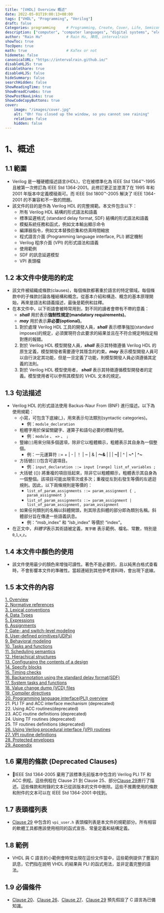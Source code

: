 ```yaml
---
title: "[VHDL] Overview 概述"
date: 2022-05-01T19:00:13+08:00
tags: ["VHDL", "Programming", "Verilog"]
draft: false
Categories: programming     # Programming, Create, Cover, Life, Semiconductor, Leetcode, Logic Design, Daily, OS, CS50, CA
description: ["computer", "computer languages", "digital systems", "electronic systems", "hardware", "hardward description languages", "hardware design", "HDL", "PLI", "programming language interface", "Verilog", "Verilog HDL", "Verilog PL"]
author: "Rain Hu"           # Rain Hu, 陣雨, intervalrain
showToc: true
TocOpen: true
math: true                  # KaTex or not
hidemeta: false
canonicalURL: "https://intervalrain.github.io/"
disableHLJS: true
disableShare: true
disableHLJS: false
hideSummary: false
searchHidden: false
ShowReadingTime: true
ShowBreadCrumbs: true
ShowPostNavLinks: true
ShowCodeCopyButtons: true
cover:
    image: "/images/cover.jpg"
    alt: "Oh! You closed up the window, so you cannot see raining"
    relative: false
    hidden: false
---
```


# 1、概述
## 1.1 範圍
+ Verilog 是一種硬體描述語言(HDL)，它在被標準化為 IEEE Std 1364™-1995 且被第一次修訂為 IEEE Std 1364-2001。此修訂更正並澄清了在
1995 年和 2001 年版本中定義模稜兩可。而 IEEE Std 1800™-2005 解決了 IEEE 1364-2001 的不兼容和不一致的問題。  
+ 該文件的目的是作為 Verilog HDL 的完整規範。本文件包含以下：
    - 所有 Verilog HDL 結構的形式語法和語義
    - 標準延遲格式 (standard delay format, SDF) 結構的形式語法和語義
    - 模擬系統任務和函式，例如文本輸出顯示命令
    - 編譯器指令，例如文本替換巨集和仿真時間縮放
    - 程式語言介面 (Programming language interface, PLI) 綁定機制
    - Verilog 程序介面 (VPI) 的形式語法和語義
    - 使用範例
    - SDF 的訊息延遲模型
    - VPI 表頭檔
## 1.2 本文件中使用的約定
+ 該文件被組織成條款(clauses)，每個條款都著重於語言的特定領域。每個條款中的子條款討論各種結構和概念。從基本介紹和構造、概念的基本原理開始，再來是語法和語義描述，最後是範例和註釋。
+ 在本文件中，以下術語會被時常用到，對不同的讀者會帶有不帶的意義：
    + ***shall*** 用於表示**強制性規定(mandatory requirements)**。
    + ***may*** 用於表示**非必要(optional)**。
    1. 對於處理 Verilog HDL 工具的開發人員，***shall*** 表示標準強加(standard imposes)的規定，必須實現符合此要求的結果並且在不符合規定時指定相對應的報錯。
    2. 對於 Verilog HDL 模型開發人員，***shall*** 表示其特徵遵循 Verilog HDL 的原生定義，模型開發者需要遵守其隱含的約束。***may*** 表示模型開發人員可以自行決定其功能，但是一旦定義了功能，則模型開發人員必須遵循其定義的法則。
    3. 對於 Verilog HDL 模型使用者， ***shall*** 表示其特徵遵循模型開發者的定義。模型使用者可以參照其模型的 VHDL 文本的規定。
## 1.3 句法描述
+ Verilog HDL 的形式語法使用 Backus-Naur From (BNF) 進行描述。以下為使用規範：  
    - 小寫，可包含下底線(_)，用來表示句法類別(syntactic categories)。  
        + 例：`module_declaration`
    - 粗體字用於保留關鍵字、運算子和語句必要的標點符號。  
        + 例：`module` 、 `=>` 、 `;`
    - 豎線(`|`)用來分隔多個選項，除非它以粗體顯示，粗體表示其自身為一個整個。  
        + 例：一元運算符 ::= + | - | ！ | ~ | & | **〜&** | | | **~|** | ^ | **~^** | **^~**  
    - 方括號(`[]`)包含可選項目。  
        + 例：`input_declaration ::= input [range] list_of_variables ;`
    - 大括號 ({}) 將重複的項目括起來，除非它以粗體顯示，粗體表示其自身為一個整個。該項目可能出現零次或多次；重複從左到右發生等價的左遞迴規則。因此，以下兩條規則是等價的：  
        + `list_of_param_assignments ::= param_assignment { , param_assignment }`
        + `list_of_param_assignments ::= param_assignment | list_of_param_assignment, param_assignment`
    - 如果任何類別的名稱以斜體開頭，則其除去斜體的部分即為類別名稱。斜體部分旨在傳達一些語義訊息。
        + 例：“*msb*_index” 和 “*lsb*_index” 等價於 “index”。
+ 在正文中，*斜體字*表示其術語被定義，`寬字體` 表示範例、檔名、常數，特別是 `0`,`1`,`x`,`z`。

## 1.4 本文件中顏色的使用
+ 該文件使用最少的顏色來增強可讀性。著色不是必要的，且以純黑白格式查看時，不會影響本文件的準確性。當超連結到其他參考資料時，會出現下底線。

## 1.5 本文件的內容

 [1. Overview](/posts/verilog/ch1/)  
 [2. Normative references](/posts/verilog/ch2/)  
 [3. Lexical conventions](/posts/verilog/ch3/)  
 [4. Data Types](/posts/verilog/ch4/)  
 [5. Expressions](/posts/verilog/ch5/)  
 [6. Assignments](/posts/verilog/ch6/)  
 [7. Gate- and switch-level modeling](/posts/verilog/ch7/)  
 [8. User-defined primitives(UDPs)](/posts/verilog/ch8/)  
 [9. Behavioral modeling](/posts/verilog/ch9/)  
 [10. Tasks and functions](/posts/verilog/ch10/)  
 [11. Scheduling semantics](/posts/verilog/ch11/)  
 [12. Hierachical structures](/posts/verilog/ch12/)  
 [13. Configuraing the contents of a design](/posts/verilog/ch13/)  
 [14. Specify blocks](/posts/verilog/ch14/)  
 [15. Timing checks](/posts/verilog/ch15/)  
 [16. Backannotation using the standard delay format(SDF)](/posts/verilog/ch16/)  
 [17. System tasks and functions](/posts/verilog/ch17/)  
 [18. Value change dump (VCD) files](/posts/verilog/ch18/)  
 [19. Compiler directives](/posts/verilog/ch19/)  
 [20. Programming language interface(PLI) overview](/posts/verilog/ch20/)  
 21. PLI TF and ACC interface mechanism (deprecated)  
 22. Using ACC routines(deprecated)  
 23. ACC routine definitions (deprecated)  
 24. Using TF routines (deprecated)  
 25. TF routines definitions (deprecated)  
 [26. Using Verilog procedural interface (VPI) routines](/posts/verilog/ch26/)  
 [27. VPI routine definitions](/posts/verilog/ch27/)  
 [28. Protected envelopes](/posts/verilog/ch28/)  
 [29. Appendix](/posts/verilog/ch29/)

## 1.6 棄用的條款 (Deprecated Clauses)
+ IEEE Std 1364-2005 棄用了該標準先前版本中包含的 Verilog PLI TF 和 ACC 例程。這些例程在 Clause 21 到 Clause 25、部分[Clause 29](/posts/verilog/ch29/)進行了描述。這些條款和附錄的文本已從該版本的文件中刪除。這些不推薦使用的條款和附件的文本可以在 IEEE Std 1364-2001 中找到。

## 1.7 表頭檔列表
+ [Clause 29](/posts/verilog/ch29/) 中包含的 `vpi_user.h` 表頭檔列表是本文件的規範部分。所有相容的軟體工具都應該使用相同的函式宣告、常量定義和結構定義。

## 1.8 範例
+ VHDL 與 C 語言的小範例會時常出現在這份文件當中，這些範例提供了豐富的訊息，它們指在說明 VHDL 的結果與 PLI 的函式用法，並非定義完整的語法。

## 1.9 必備條件
+ [Clause 20](/posts/verilog/ch20/)、[Clause 26](/posts/verilog/ch26/)、[Clause 27](/posts/verilog/ch27/)、[Clause 29](/posts/verilog/ch29/) 預先假設了 C 語言為已備知識。